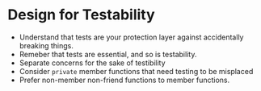# Design for Testability

+ Understand that tests are your protection layer against accidentally breaking things.
+ Remeber that tests are essential, and so is testability.
+ Separate concerns for the sake of testibility
+ Consider `private` member functions that need testing to be misplaced
+ Prefer non-member non-friend functions to member functions.

